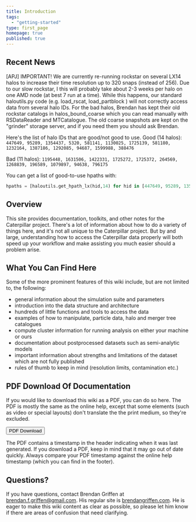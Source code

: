```yaml
---
title: Introduction
tags: 
  - "getting-started"
type: first_page
homepage: true
published: true
---
```


## Recent News
[APJ] IMPORTANT! We are currently re-running rockstar on several LX14 halos to increase their time resolution up to 320 snaps (instead of 256). Due to our slow rockstar, I this will probably take about 2-3 weeks per halo on one AMD node (at best 7 run at a time). While this happens, our standard haloutils.py code (e.g. load\_rscat, load\_partblock ) will not correctly access data from several halo IDs. For the bad halos, Brendan has kept their old rockstar catalogs in halos\_bound\_coarse which you can read manually with RSDataReader and MTCatalogue. The old coarse snapshots are kept on the "grinder" storage server, and if you need them you should ask Brendan.

Here's the list of halo IDs that are good/not good to use.
Good (14 halos): `447649, 95289, 1354437, 5320, 581141, 1130025, 1725139, 581180, 1232164, 1387186, 1292085, 94687, 1599988, 388476`

Bad (11 halos): `1195448, 1631506, 1422331, 1725272, 1725372, 264569, 1268839, 196589, 1079897, 94638, 796175`

You can get a list of good-to-use hpaths with:
```python
hpaths = [haloutils.get_hpath_lx(hid,14) for hid in [447649, 95289, 1354437, 5320, 581141, 1130025, 1725139, 581180, 1232164, 1387186, 1292085, 94687, 1599988, 388476]]
```

## Overview 

This site provides documentation, toolkits, and other notes for the Caterpillar project. There's a lot of information about how to do a variety of things here, and it's not all unique to the Caterpillar project. But by and large, understanding how to access the Caterpillar data properly will both speed up your workflow and make assisting you much easier should a problem arise.

## What You Can Find Here

Some of the more prominent features of this wiki include, but are not limited to, the following:

* general information about the simulation suite and parameters
* introduction into the data structure and architecture
* hundreds of little functions and tools to access the data
* examples of how to manipulate, particle data, halo and merger tree catalogues
* compute cluster information for running analysis on either your machine or ours
* documentation about postprocessed datasets such as semi-analytic models
* important information about strengths and limitations of the dataset which are not fully published
* rules of thumb to keep in mind (resolution limits, contamination etc.)

## PDF Download Of Documentation

If you would like to download this wiki as a PDF, you can do so here. The PDF is mostly the same  as the online help, except that some elements (such as video or special layouts) don't translate the the print medium, so they're excluded.

<a target="_blank" class="noCrossRef" href="doc_{{site.audience}}_pdf.pdf"><button type="button" class="btn btn-default" aria-label="Left Align"><span class="glyphicon glyphicon-download-alt" aria-hidden="true"></span> PDF Download</button></a>

The PDF contains a timestamp in the header indicating when it was last generated. If you download a PDF, keep in mind that it may go out of date quickly. Always compare your PDF timestamp against the online help timestamp (which you can find in the footer).

## Questions?

If you have questions, contact Brendan Griffen at <a href="mailto:brendan.f.griffen@gmail.com">brendan.f.griffen@gmail.com</a>. His regular site is [brendangriffen.com](http://www.brendangriffen.com). He is eager to make this wiki content as clear as possible, so please let him know if there are areas of confusion that need clarifying.
